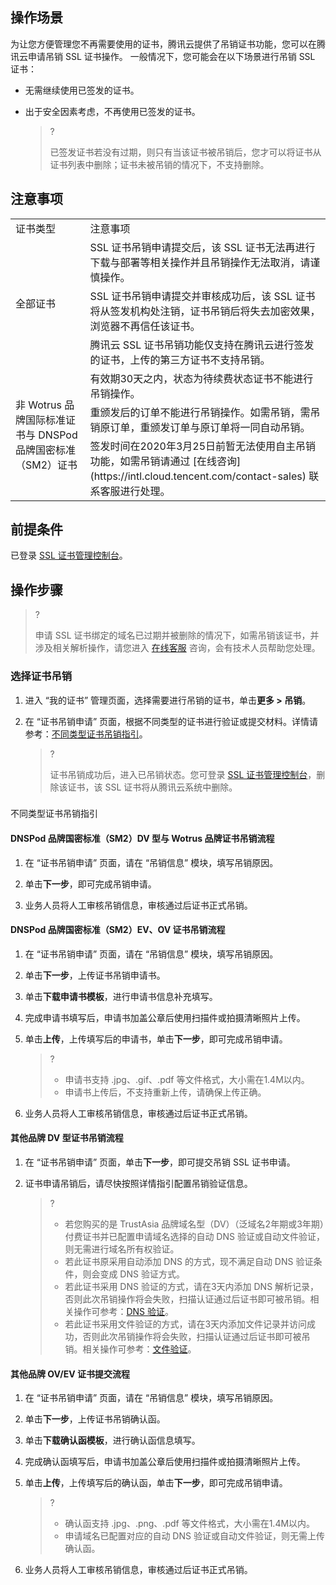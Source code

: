## 操作场景

为让您方便管理您不再需要使用的证书，腾讯云提供了吊销证书功能，您可以在腾讯云申请吊销 SSL 证书操作。
一般情况下，您可能会在以下场景进行吊销 SSL 证书：
- 无需继续使用已签发的证书。

- 出于安全因素考虑，不再使用已签发的证书。
  

   >?
   > 
   > 已签发证书若没有过期，则只有当该证书被吊销后，您才可以将证书从证书列表中删除；证书未被吊销的情况下，不支持删除。
   > 


## 注意事项
<table>
<tr>
<td rowspan="1" colSpan="1" >证书类型</td>
<td rowspan="1" colSpan="1" >注意事项</td>
</tr>
<tr>
<td rowspan="3" colSpan="1" >全部证书</td>
<td rowspan="1" colSpan="1" >SSL 证书吊销申请提交后，该 SSL 证书无法再进行下载与部署等相关操作并且吊销操作无法取消，请谨慎操作。</td>
</tr>
<tr>
<td rowspan="1" colSpan="1" >SSL 证书吊销申请提交并审核成功后，该 SSL 证书将从签发机构处注销，证书吊销后将失去加密效果，浏览器不再信任该证书。</td>
</tr>
<tr>
<td rowspan="1" colSpan="1" >腾讯云 SSL 证书吊销功能仅支持在腾讯云进行签发的证书，上传的第三方证书不支持吊销。</td>
</tr>
<tr>
<td rowspan="3" colSpan="1" >非 Wotrus 品牌国际标准证书与 DNSPod 品牌国密标准（SM2）证书</td>
<td rowspan="1" colSpan="1" >有效期30天之内，状态为待续费状态证书不能进行吊销操作。</td>
</tr>
<tr>
<td rowspan="1" colSpan="1" >重颁发后的订单不能进行吊销操作。如需吊销，需吊销原订单，重颁发订单与原订单将一同自动吊销。</td>
</tr>
<tr>
<td rowspan="1" colSpan="1" >签发时间在2020年3月25日前暂无法使用自主吊销功能，如需吊销请通过 [在线咨询](https://intl.cloud.tencent.com/contact-sales) 联系客服进行处理。</td>
</tr>
</table>




## 前提条件

已登录 [SSL 证书管理控制台](https://console.cloud.tencent.com/ssl)。

## 操作步骤

>?
> 
> 申请 SSL 证书绑定的域名已过期并被删除的情况下，如需吊销该证书，并涉及相关解析操作，请您进入 [在线客服](https://intl.cloud.tencent.com/contact-sales) 咨询，会有技术人员帮助您处理。
> 


### 选择证书吊销
1. 进入 “我的证书” 管理页面，选择需要进行吊销的证书，单击**更多 > 吊销**。

2. 在 “证书吊销申请” 页面，根据不同类型的证书进行验证或提交材料。详情请参考：[不同类型证书吊销指引](https://write.woa.com/#certificate)。



   >?
   > 
   > 证书吊销成功后，进入已吊销状态。您可登录 [SSL 证书管理控制台](https://console.cloud.tencent.com/ssl)，删除该证书，该 SSL 证书将从腾讯云系统中删除。
   > 


### 

不同类型证书吊销指引

#### DNSPod 品牌国密标准（SM2）DV 型与 Wotrus 品牌证书吊销流程
1. 在 “证书吊销申请” 页面，请在 “吊销信息” 模块，填写吊销原因。

2. 单击**下一步**，即可完成吊销申请。

3. 业务人员将人工审核吊销信息，审核通过后证书正式吊销。


#### DNSPod 品牌国密标准（SM2）EV、OV 证书吊销流程
1. 在 “证书吊销申请” 页面，请在 “吊销信息” 模块，填写吊销原因。

2. 单击**下一步**，上传证书吊销申请书。

3. 单击**下载申请书模板**，进行申请书信息补充填写。

4. 完成申请书填写后，申请书加盖公章后使用扫描件或拍摄清晰照片上传。

5. 单击**上传**，上传填写后的申请书，单击**下一步**，即可完成吊销申请。
   

   >?
   > 
   >   - 申请书支持 .jpg、.gif、.pdf 等文件格式，大小需在1.4M以内。
   >   - 申请书上传后，不支持重新上传，请确保上传正确。

6. 业务人员将人工审核吊销信息，审核通过后证书正式吊销。


#### 其他品牌 DV 型证书吊销流程
1. 在 “证书吊销申请” 页面，单击**下一步**，即可提交吊销 SSL 证书申请。

2. 证书申请吊销后，请尽快按照详情指引配置吊销验证信息。
   

   >?
   >   - 若您购买的是 TrustAsia 品牌域名型（DV）（泛域名2年期或3年期）付费证书并已配置申请域名选择的自动 DNS 验证或自动文件验证，则无需进行域名所有权验证。
   >   - 若此证书原采用自动添加 DNS 的方式，现不满足自动 DNS 验证条件，则会变成 DNS 验证方式。
   >   - 若此证书采用 DNS 验证的方式，请在3天内添加 DNS 解析记录，否则此次吊销操作将会失败，扫描认证通过后证书即可被吊销。相关操作可参考：[DNS 验证](https://intl.cloud.tencent.com/document/product/1007/45895)。
   >   - 若此证书采用文件验证的方式，请在3天内添加文件记录并访问成功，否则此次吊销操作将会失败，扫描认证通过后证书即可被吊销。相关操作可参考：[文件验证](https://intl.cloud.tencent.com/document/product/1007/43542)。


#### 其他品牌 OV/EV 证书提交流程
1. 在 “证书吊销申请” 页面，请在 “吊销信息” 模块，填写吊销原因。

2. 单击**下一步**，上传证书吊销确认函。

3. 单击**下载确认函模板**，进行确认函信息填写。

4. 完成确认函填写后，申请书加盖公章后使用扫描件或拍摄清晰照片上传。

5. 单击**上传**，上传填写后的确认函，单击**下一步**，即可完成吊销申请。
   

   >?
   > 
   >   - 确认函支持 .jpg、.png、.pdf 等文件格式，大小需在1.4M以内。
   >   - 申请域名已配置对应的自动 DNS 验证或自动文件验证，则无需上传确认函。

6. 业务人员将人工审核吊销信息，审核通过后证书正式吊销。
